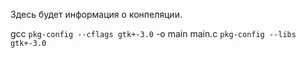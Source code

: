 Здесь будет информация о конпеляции.

gcc `pkg-config --cflags gtk+-3.0` -o main main.c `pkg-config --libs gtk+-3.0`
